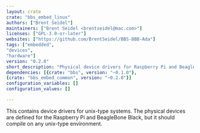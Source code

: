 ```yaml
---
layout: crate
crate: "bbs_embed_linux"
authors: ["Brent Seidel"]
maintainers: ["Brent Seidel <brentseidel@mac.com>"]
licenses: ["GPL-3.0-or-later"]
websites: ["https://github.com/BrentSeidel/BBS-BBB-Ada"]
tags: ["embedded",
"devices",
"hardware"]
version: "0.2.0"
short_description: "Physical device drivers for Raspberry Pi and BeagleBone Black"
dependencies: [{crate: "bbs", version: "~0.1.0"},
{crate: "bbs_embed_common", version: "~0.2.0"}]
configuration_variables: []
configuration_values: []

---
```

This contains device drivers for unix-type systems.  The physical devices
are defined for the Raspberry Pi and BeagleBone Black, but it should
compile on any unix-type environment.


